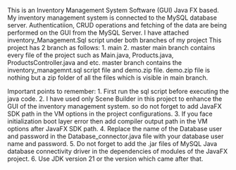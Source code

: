 This is an Inventory Management System Software (GUI) Java FX based.
My inventory management system is connected to the MySQL database server.
Authenticatiion, CRUD operations and fetching of the data are being performed on the GUI from the MySQL Server.
I have attached inventory_Management.Sql script under both branches of my project
This project has 2 branch as follows:
        1. main
        2. master
main branch contains every file of the project such as Main.java, Products.java, ProductsController.java and etc.
master branch contains the inventory_managemnt.sql script file and demo.zip file.
        demo.zip file is nothing but a zip folder of all the files which is visible in main branch.

Important points to remember:
        1. First run the sql script before executing the java code.
        2. I have used only Scene Builder in this project to enhance the GUI of the inventory management system. so do not forget to add JavaFX SDK path in the VM options in the project configurations.
        3. If you face initialization boot layer error then add compiler output path in the VM options after JavaFX SDK path. 
        4. Replace the name of the Database user and password in the Database_connector.java file with your database user name and password.
        5. Do not forget to add the .jar files of MySQL Java database connectivity driver in the dependencies of modules of the JavaFX project.
        6. Use JDK version 21 or the version which came after that.
